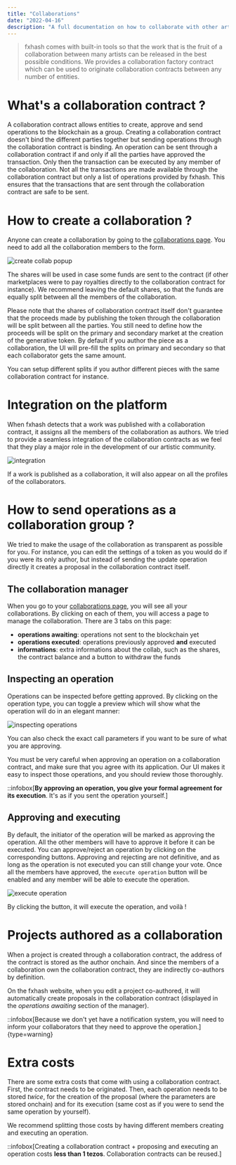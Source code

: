 ```yaml
---
title: "Collaborations"
date: "2022-04-16"
description: "A full documentation on how to collaborate with other artists and publish together."
---
```


> fxhash comes with built-in tools so that the work that is the fruit of a collaboration between many artists can be released in the best possible conditions. We provides a collaboration factory contract which can be used to originate collaboration contracts between any number of entities.

# What's a collaboration contract ?

A collaboration contract allows entities to create, approve and send operations to the blockchain as a group. Creating a collaboration contract doesn't bind the different parties together but sending operations through the collaboration contract is binding. An operation can be sent through a collaboration contract if and only if all the parties have approved the transaction. Only then the transaction can be executed by any member of the collaboration. Not all the transactions are made available through the collaboration contract but only a list of operations provided by fxhash. This ensures that the transactions that are sent through the collaboration contract are safe to be sent.

# How to create a collaboration ?

Anyone can create a collaboration by going to the [collaborations page](/collaborations). You need to add all the collaboration members to the form.

![create collab popup](/images/doc/artist/collaborations/create-collab.jpg)

The shares will be used in case some funds are sent to the contract (if other marketplaces were to pay royalties directly to the collaboration contract for instance). We recommend leaving the default shares, so that the funds are equally split between all the members of the collaboration.

Please note that the shares of collaboration contract itself don't guarantee that the proceeds made by publishing the token through the collaboration will be split between all the parties. You still need to define how the proceeds will be split on the primary and secondary market at the creation of the generative token. By default if you author the piece as a collaboration, the UI will pre-fill the splits on primary and secondary so that each collaborator gets the same amount.

You can setup different splits if you author different pieces with the same collaboration contract for instance.

# Integration on the platform

When fxhash detects that a work was published with a collaboration contract, it assigns all the members of the collaboration as authors. We tried to provide a seamless integration of the collaboration contracts as we feel that they play a major role in the development of our artistic community.

![integration](/images/doc/artist/collaborations/integration.jpg)

If a work is published as a collaboration, it will also appear on all the profiles of the collaborators.

# How to send operations as a collaboration group ?

We tried to make the usage of the collaboration as transparent as possible for you. For instance, you can edit the settings of a token as you would do if you were its only author, but instead of sending the update operation directly it creates a proposal in the collaboration contract itself.

## The collaboration manager

When you go to your [collaborations page](/collaborations), you will see all your collaborations. By clicking on each of them, you will access a page to manage the collaboration. There are 3 tabs on this page:

- **operations awaiting**: operations not sent to the blockchain yet
- **operations executed**: operations previously approved **and** executed
- **informations**: extra informations about the collab, such as the shares, the contract balance and a button to withdraw the funds

## Inspecting an operation

Operations can be inspected before getting approved. By clicking on the operation type, you can toggle a preview which will show what the operation will do in an elegant manner:

![inspecting operations](/images/doc/artist/collaborations/inspect-operation.jpg)

You can also check the exact call parameters if you want to be sure of what you are approving.

You must be very careful when approving an operation on a collaboration contract, and make sure that you agree with its application. Our UI makes it easy to inspect those operations, and you should review those thoroughly.

::infobox[**By approving an operation, you give your formal agreement for its execution**. It's as if you sent the operation yourself.]

## Approving and executing

By default, the initiator of the operation will be marked as approving the operation. All the other members will have to approve it before it can be executed. You can approve/reject an operation by clicking on the corresponding buttons. Approving and rejecting are not definitive, and as long as the operation is not executed you can still change your vote. Once all the members have approved, the `execute operation` button will be enabled and any member will be able to execute the operation.

![execute operation](/images/doc/artist/collaborations/execute-op.jpg)

By clicking the button, it will execute the operation, and voilà !

# Projects authored as a collaboration

When a project is created through a collaboration contract, the address of the contract is stored as the author onchain. And since the members of a collaboration own the collaboration contract, they are indirectly co-authors by definition.

On the fxhash website, when you edit a project co-authored, it will automatically create proposals in the collaboration contract (displayed in the _operations awaiting_ section of the manager).

::infobox[Because we don't yet have a notification system, you will need to inform your collaborators that they need to approve the operation.]{type=warning}

# Extra costs

There are some extra costs that come with using a collaboration contract. First, the contract needs to be originated. Then, each operation needs to be stored _twice_, for the creation of the proposal (where the parameters are stored onchain) and for its execution (same cost as if you were to send the same operation by yourself).

We recommend splitting those costs by having different members creating and executing an operation.

::infobox[Creating a collaboration contract + proposing and executing an operation costs **less than 1 tezos**. Collaboration contracts can be reused.]
